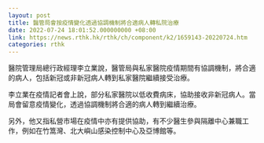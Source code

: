 ```yaml
---
layout: post
title: 醫管局會按疫情變化透過協調機制將合適病人轉私院治療
date: 2022-07-24 18:01:52.000000000 +08:00
link: https://news.rthk.hk/rthk/ch/component/k2/1659143-20220724.htm
categories: rthk
---
```


醫院管理局總行政經理李立業說，醫管局與私家醫院疫情期間有協調機制，將合適的病人，包括新冠或非新冠病人轉到私家醫院繼續接受治療。

李立業在疫情記者會上說，部分私家醫院以低收費病床，協助接收非新冠病人。當局會留意疫情變化，透過協調機制將合適的病人轉到繼續治療。

另外，他又指私營市場在疫情中亦有提供協助，有不少醫生參與隔離中心兼職工作，例如在竹篙灣、北大嶼山感染控制中心及亞博館等。
